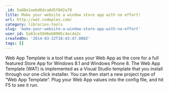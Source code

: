 ```yaml
---
_id: 5a88e1aebd6dca0d5f0d2a70
title: Make your website a window store app with no effort!
url: http://wat.codeplex.com/
category: libraries-tools
slug: 'make-your-website-a-window-store-app-with-no-effort'
user_id: 5a83ce59d6eb0005c4ecda2c
createdOn: '2014-03-22T18:43:47.000Z'
tags: []
---
```


Web App Template is a tool that uses your Web App as the core for a full featured Store App for Windows 8.1 and Windows Phone 8. The Web App Template (WAT) is implemented as a Visual Studio template that you install through our one click installer. You can then start a new project type of “Web App Template”. Plug your Web App values into the config file, and hit F5 to see it run.
